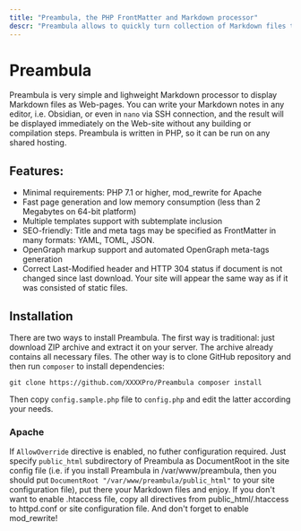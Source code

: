 ```yaml
---
title: "Preambula, the PHP FrontMatter and Markdown processor"
descr: "Preambula allows to quickly turn collection of Markdown files to fully functional Web-site."
---
```

# Preambula

Preambula is very simple and lighweight Markdown processor to display Markdown files as Web-pages. You can write your Markdown notes in any editor, i.e. Obsidian, or even in `nano` via SSH connection, and the result will be displayed immediately on the Web-site without any building or compilation steps. Preambula is written in PHP, so it can be run on any shared hosting.

## Features:

* Minimal requirements: PHP 7.1 or higher, mod_rewrite for Apache
* Fast page generation and low memory consumption (less than 2 Megabytes on 64-bit platform)
* Multiple templates support with subtemplate inclusion
* SEO-friendly: Title and meta tags may be specified as FrontMatter in many formats: YAML, TOML, JSON.
* OpenGraph markup support and automated OpenGraph meta-tags generation
* Correct Last-Modified header and HTTP 304 status if document is not changed since last download. Your site will appear the same way as if it was consisted of static files.

## Installation

There are two ways to install Preambula. The first way is traditional: just download ZIP archive and extract it on your server. The archive already contains all necessary files. The other way is to clone GitHub repository and then run `composer` to install dependencies:

`
git clone https://github.com/XXXXPro/Preambula
composer install
`

Then copy `config.sample.php` file to `config.php` and edit the latter according your needs.

### Apache

If `AllowOverride` directive is enabled, no futher configuration required. Just specify `public_html` subdirectory of Preambula as DocumentRoot in the site config file (i.e. if you install Preambula in /var/www/preambula, then you should put `DocumentRoot "/var/www/preambula/public_html"` to your site configuration file), put there your Markdown files and enjoy. If you don't want to enable .htaccess file, copy all directives from public_html/.htaccess to httpd.conf or site configuration file. And don't forget to enable mod_rewrite!

